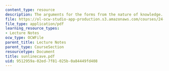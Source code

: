 ```yaml
---
content_type: resource
description: The arguments for the forms from the nature of knowledge.
file: https://ol-ocw-studio-app-production.s3.amazonaws.com/courses/24-200-ancient-philosophy-fall-2004/9512959a02ed7f81025b0a84449fd408_sunlinecave.pdf
file_type: application/pdf
learning_resource_types:
- Lecture Notes
ocw_type: OCWFile
parent_title: Lecture Notes
parent_type: CourseSection
resourcetype: Document
title: sunlinecave.pdf
uid: 9512959a-02ed-7f81-025b-0a84449fd408
---
```

